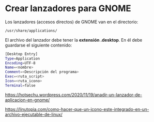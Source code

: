 

# Crear lanzadores para GNOME


Los lanzadores (accesos directos) de GNOME van en el directorio:
```bash
/usr/share/applications/
```
El archivo del lanzador debe tener la **extensión .desktop**. En él debe guardarse el siguiente contenido:



```bash
[Desktop Entry]
Type=Application
Encoding=UTF-8
Name=<nombre>
Comment=<Descripción del programa>
Exec=<ruta_script>
Icon=<ruta_icono>
Terminal=false
```











https://hotsechu.wordpress.com/2020/11/19/anadir-un-lanzador-de-aplicacion-en-gnome/



https://linutopia.com/como-hacer-que-un-icono-este-integrado-en-un-archivo-ejecutable-de-linux/